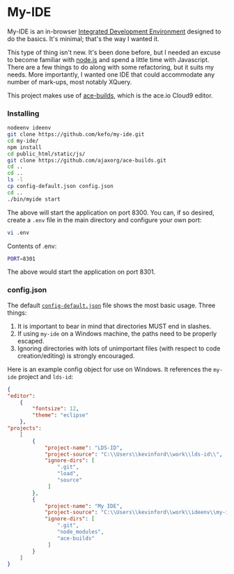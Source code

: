 # My-IDE 

My-IDE is an in-browser [Integrated Development Environment](http://en.wikipedia.org/wiki/Integrated_development_environment) 
designed to do the basics.  It's minimal; that's the way I wanted it.

This type of thing isn't new.  It's been done before, but I needed an excuse to 
become familiar with [node.js](http://nodejs.org/) and spend a little time 
with Javascript.  There are a few things to do along with some refactoring, 
but it suits my needs.  More importantly, I wanted one IDE 
that could accommodate any number of mark-ups, most notably XQuery.

This project makes use of [ace-builds](https://github.com/ajaxorg/ace-builds/), which
is the ace.io Cloud9 editor.

### Installing

```bash
nodeenv ideenv
git clone https://github.com/kefo/my-ide.git
cd my-ide/
npm install
cd public_html/static/js/
git clone https://github.com/ajaxorg/ace-builds.git
cd ..
cd ..
ls -l
cp config-default.json config.json
cd ..
./bin/myide start
```

The above will start the application on port 8300.  You can, if so desired, 
create a `.env` file in the main directory and configure your own port:

```bash
vi .env
```

Contents of .env:
```bash
PORT=8301
```

The above would start the application on port 8301.

### config.json

The default [`config-default.json`](public_html/config-default.json) file shows
the most basic usage.  Three things:
1. It is important to bear in mind that directories MUST end in slashes.  
2. If using `my-ide` on a Windows machine, the paths need to be properly escaped.
3. Ignoring directories with lots of unimportant files (with respect to code creation/editing) is strongly encouraged.

Here is an example config object for use on Windows.  It references the `my-ide` 
project and `lds-id`:

```json
{
"editor":
	{
		"fontsize": 12,
		"theme": "eclipse"
	},
"projects": 
	[
		{
			"project-name": "LDS-ID",
			"project-source": "C:\\Users\\kevinford\\work\\lds-id\\",
			"ignore-dirs": [
			    ".git",
			    "load",
			    "source"
			 ]
		},
		{
			"project-name": "My IDE",
			"project-source": "C:\\Users\\kevinford\\work\\ideenv\\my-ide\\",
			"ignore-dirs": [
			    ".git",
			    "node_modules",
			    "ace-builds"
			 ]
		}
	]
}
```

